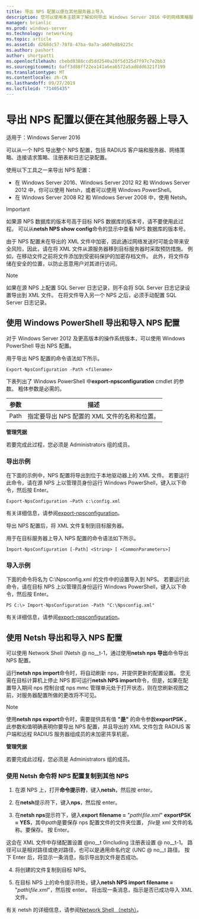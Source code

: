 ```yaml
---
title: 导出 NPS 配置以便在其他服务器上导入
description: 您可以使用本主题来了解如何导出 Windows Server 2016 中的网络策略服务器配置。
manager: brianlic
ms.prod: windows-server
ms.technology: networking
ms.topic: article
ms.assetid: d268dc57-78f8-47ba-9a7a-a607e8b9225c
ms.author: pashort
author: shortpatti
ms.openlocfilehash: cbebd0388ccd5dd2540a20f5d325d7f97c7e2bb3
ms.sourcegitcommit: 6aff3d88ff22ea141a6ea6572a5ad8dd6321f199
ms.translationtype: MT
ms.contentlocale: zh-CN
ms.lasthandoff: 09/27/2019
ms.locfileid: "71405435"
---
```

# <a name="export-an-nps-configuration-for-import-on-another-server"></a>导出 NPS 配置以便在其他服务器上导入

适用于：Windows Server 2016

可以从一个 NPS 导出整个 NPS 配置，包括 RADIUS 客户端和服务器、网络策略、连接请求策略、注册表和日志记录配置。 

使用以下工具之一来导出 NPS 配置：

- 在 Windows Server 2016、Windows Server 2012 R2 和 Windows Server 2012 中，你可以使用 Netsh，或者可以使用 Windows PowerShell。
- 在 Windows Server 2008 R2 和 Windows Server 2008 中，使用 Netsh。

> [!IMPORTANT]
> 如果源 NPS 数据库的版本号高于目标 NPS 数据库的版本号，请不要使用此过程。 可以从**netsh NPS show config**命令的显示中查看 NPS 数据库的版本号。

由于 NPS 配置未在导出的 XML 文件中加密，因此通过网络发送时可能会带来安全风险，因此，请在将 XML 文件从源服务器移到目标服务器时采取预防措施。 例如，在移动文件之前将文件添加到受密码保护的加密存档文件。 此外，将文件存储在安全的位置，以防止恶意用户对其进行访问。

> [!NOTE]
> 如果在源 NPS 上配置 SQL Server 日志记录，则不会将 SQL Server 日志记录设置导出到 XML 文件。 在将文件导入另一个 NPS 之后，必须手动配置 SQL Server 日志记录。

## <a name="export-and-import-the-nps-configuration-by-using-windows-powershell"></a>使用 Windows PowerShell 导出和导入 NPS 配置

对于 Windows Server 2012 及更高版本的操作系统版本，可以使用 Windows PowerShell 导出 NPS 配置。

用于导出 NPS 配置的命令语法如下所示。 

    Export-NpsConfiguration -Path <filename>

下表列出了 Windows PowerShell 中**export-npsconfiguration** cmdlet 的参数。 粗体参数是必需的。

|参数|描述|
|---------|-----------|
|Path|指定要导出 NPS 配置的 XML 文件的名称和位置。|

**管理凭据**

若要完成此过程，您必须是 Administrators 组的成员。

### <a name="export-example"></a>导出示例 

在下面的示例中，NPS 配置将导出到位于本地驱动器上的 XML 文件。 若要运行此命令，请在源 NPS 上以管理员身份运行 Windows PowerShell，键入以下命令，然后按 Enter。

`Export-NpsConfiguration –Path c:\config.xml` 

有关详细信息，请参阅[export-npsconfiguration](https://technet.microsoft.com/library/jj872749.aspx)。

导出 NPS 配置后，将 XML 文件复制到目标服务器。

用于在目标服务器上导入 NPS 配置的命令语法如下所示。

    Import-NpsConfiguration [-Path] <String> [ <CommonParameters>]

### <a name="import-example"></a>导入示例

下面的命令将名为 C:\Npsconfig.xml 的文件中的设置导入到 NPS。 若要运行此命令，请在目标 NPS 上以管理员身份运行 Windows PowerShell，键入以下命令，然后按 Enter。

    PS C:\> Import-NpsConfiguration -Path "C:\Npsconfig.xml"

有关详细信息，请参阅[export-npsconfiguration](https://technet.microsoft.com/library/jj872750.aspx)。

## <a name="export-and-import-the-nps-configuration-by-using-netsh"></a>使用 Netsh 导出和导入 NPS 配置

可以使用 Network Shell \(Netsh @ no__t-1，通过使用**netsh nps 导出**命令导出 NPS 配置。

运行**netsh nps import**命令时，将自动刷新 nps，并提供更新的配置设置。 您无需在目标计算机上停止 NPS 即可运行**netsh NPS import**命令，但是，如果在配置导入期间 nps 控制台或 nps mmc 管理单元处于打开状态，则在您刷新视图之前，对服务器配置所做的更改将不可见。 

> [!NOTE]
> 使用**netsh nps export**命令时，需要提供具有值 **"是"** 的命令参数**exportPSK** 。 此参数和值明确表明你要导出 NPS 配置，并且导出的 XML 文件包含 RADIUS 客户端和远程 RADIUS 服务器组成员的未加密共享机密。

**管理凭据**

若要完成此过程，您必须是 Administrators 组的成员。

### <a name="to-copy-an-nps-configuration-to-another-nps-using-netsh-commands"></a>使用 Netsh 命令将 NPS 配置复制到其他 NPS

1. 在源 NPS 上，打开**命令提示符**，键入**netsh**，然后按 enter。

2. 在**netsh**提示符下，键入**nps**，然后按 enter。 

3. 在**netsh nps**提示符下，键入**export filename =** "*path\file.xml*" **exportPSK = YES**，其中*path*是要保存 nps 配置文件的文件夹位置， *file*是 xml 文件的名称。要保存。 按 Enter。 

这会在 XML 文件中存储配置设置 @no__t 0including 注册表设置 @ no__t-1。 路径可以是相对路径或绝对路径，也可以是通用命名约定 \(UNC @ no__t 路径。 按下 Enter 后，将显示一条消息，指示导出到文件是否成功。

4. 将创建的文件复制到目标 NPS。

5. 在目标 NPS 上的命令提示符处，键入**netsh NPS import filename =** "*path\file.xml*"，然后按 enter。 将出现一条消息，指示是否已成功导入 XML 文件。

有关 netsh 的详细信息，请参阅[Network Shell （netsh）](../netsh/netsh.md)。

